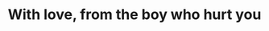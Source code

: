 ---
title: With love, from the boy who hurt you
description: A package that is full with inspiration for all MM authors, who want their boys to suffer...from love. 
category: Packages
price: 189
images: 
    - /assets/img/available/hurt1.jpg
    - /assets/img/available/hurt2.jpg
    - /assets/img/available/hurt3.jpg
    - /assets/img/available/hurt4.jpg
    
    
---